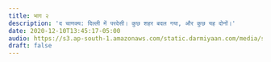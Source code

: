 ```yaml
---
title: भाग २
description: 'द चाणक्य: दिल्ली में परदेसी। कुछ शहर बदल गया, और कुछ यह दोनों।'
date: 2020-12-10T13:45:17-05:00
audio: https://s3.ap-south-1.amazonaws.com/static.darmiyaan.com/media/samandar-ki-teh-mein.mp3
draft: false
---
```

